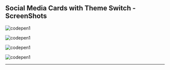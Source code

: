 ## Social Media Cards with Theme Switch - ScreenShots

![codepen1](https://docs.google.com/uc?id=15AW3fl2VDllTXPoc33ecbERQds0ZfmZu)

![codepen1](https://docs.google.com/uc?id=1IauqmetLs-tZffq_pEftUMNc85buQOHl)

![codepen1](https://docs.google.com/uc?id=1ol36w30H7ugaF2j_OQAbA1SJi69QlR_p)

![codepen1](https://docs.google.com/uc?id=1JG0fiZ6Cc16bD4LCnxYB1y7xitLg-WLN)
- - - - 
